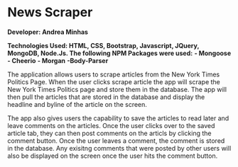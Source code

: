# News Scraper 

**Developer: Andrea Minhas**

**Technologies Used: HTML, CSS, Bootstrap, Javascript, JQuery, MongoDB, Node.Js.
The following NPM Packages were used:**
**- Mongoose**
**- Cheerio**
**- Morgan**
**-Body-Parser**

The application allows users to scrape articles from the New York Times Politics Page. When the user clicks scrape article the app will scrape the New York Times Politics page and store them in the database. The app will then pull the articles that are stored in the database and display the headline and byline of the article on the screen. 

The app also gives users the capability to save the articles to read later and leave comments on the articles. Once the user clicks over to the saved article tab, they can then post comments on the articls by clicking the comment button. Once the user leaves a comment, the comment is stored in the database. Any exisitng comments that were posted by other users will also be displayed on the screen once the user hits the comment button. 


